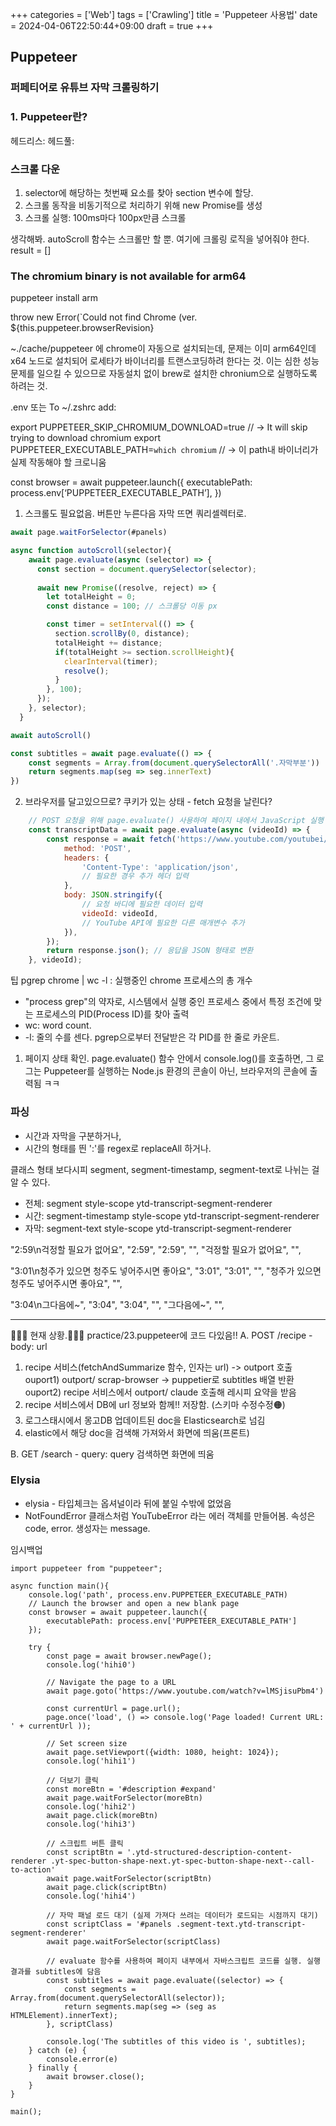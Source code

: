 +++
categories = ['Web']
tags = ['Crawling']
title = 'Puppeteer 사용법'
date = 2024-04-06T22:50:44+09:00
draft = true
+++
## Puppeteer



### 퍼페티어로 유튜브 자막 크롤링하기

### 1. Puppeteer란?
헤드리스:
헤드풀:

### 스크롤 다운
1. selector에 해당하는 첫번째 요소를 찾아 section 변수에 할당.
2. 스크롤 동작을 비동기적으로 처리하기 위해 new Promise를 생성
3. 스크롤 실행: 100ms마다 100px만큼 스크롤

생각해봐.
autoScroll 함수는 스크롤만 할 뿐.
여기에 크롤링 로직을 넣어줘야 한다.
result = []

### The chromium binary is not available for arm64
puppeteer install arm


throw new Error(`Could not find Chrome (ver. ${this.puppeteer.browserRevision}

~./cache/puppeteer 에 chrome이 자동으로 설치되는데,
문제는 이미 arm64인데 x64 노드로 설치되어 로세타가 바이너리를 트랜스코딩하려 한다는 것.
이는 심한 성능문제를 일으킬 수 있으므로
자동설치 없이 brew로 설치한 chronium으로 실행하도록 하려는 것.

.env 또는 
To ~/.zshrc add:

export PUPPETEER_SKIP_CHROMIUM_DOWNLOAD=true
// -> It will skip trying to download chromium
export PUPPETEER_EXECUTABLE_PATH=`which chromium`
// -> 이 path내 바이너리가 실제 작동해야 할 크로니움


const browser = await puppeteer.launch({
    executablePath: process.env[‘PUPPETEER_EXECUTABLE_PATH’],
})


1. 스크롤도 필요없음. 버튼만 누른다음 자막 뜨면 쿼리셀렉터로.
``` javascript
await page.waitForSelector(#panels)

async function autoScroll(selector){
    await page.evaluate(async (selector) => {
      const section = document.querySelector(selector);
      
	  await new Promise((resolve, reject) => {
        let totalHeight = 0;
        const distance = 100; // 스크롤당 이동 px

        const timer = setInterval(() => {
          section.scrollBy(0, distance);
          totalHeight += distance;
          if(totalHeight >= section.scrollHeight){
            clearInterval(timer);
            resolve();
          }
        }, 100);
      });
    }, selector);
  }

await autoScroll()

const subtitles = await page.evaluate(() => {
	const segments = Array.from(document.querySelectorAll('.자막부분'))
	return segments.map(seg => seg.innerText)
})
```

2. 브라우저를 달고있으므로? 쿠키가 있는 상태 - fetch 요청을 날린다?
```javascript
    // POST 요청을 위해 page.evaluate() 사용하여 페이지 내에서 JavaScript 실행
    const transcriptData = await page.evaluate(async (videoId) => {
        const response = await fetch('https://www.youtube.com/youtubei/v1/get_transcript?prettyPrint=false', {
            method: 'POST',
            headers: {
                'Content-Type': 'application/json',
                // 필요한 경우 추가 헤더 입력
            },
            body: JSON.stringify({
                // 요청 바디에 필요한 데이터 입력
                videoId: videoId,
                // YouTube API에 필요한 다른 매개변수 추가
            }),
        });
        return response.json(); // 응답을 JSON 형태로 변환
    }, videoId);
```




팁
pgrep chrome | wc -l : 실행중인 chrome 프로세스의 총 개수
- "process grep"의 약자로, 시스템에서 실행 중인 프로세스 중에서 특정 조건에 맞는 프로세스의 PID(Process ID)를 찾아 출력
- wc: word count. 
- -l: 줄의 수를 센다. pgrep으로부터 전달받은 각 PID를 한 줄로 카운트.


1. 페이지 상태 확인.
page.evaluate() 함수 안에서 console.log()를 호출하면, 그 로그는 Puppeteer를 실행하는 Node.js 환경의 콘솔이 아닌, 브라우저의 콘솔에 출력됨 ㅋㅋ

### 파싱
- 시간과 자막을 구분하거나,
- 시간의 형태를 띈 ':'를 regex로 replaceAll 하거나. 

클래스 형태
보다시피 segment, segment-timestamp, segment-text로 나뉘는 걸 알 수 있다. 
- 전체: segment style-scope ytd-transcript-segment-renderer
- 시간: segment-timestamp style-scope ytd-transcript-segment-renderer
- 자막: segment-text style-scope ytd-transcript-segment-renderer

"2:59\n걱정할 필요가 없어요",
  "2:59", "2:59", "", "걱정할 필요가 없어요", "",  

"3:01\n청주가 있으면 청주도 넣어주시면 좋아요",
  "3:01", "3:01", "", "청주가 있으면 청주도 넣어주시면 좋아요", "",  

"3:04\n그다음에~",
  "3:04", "3:04", "", "그다음에~", "",  

---
👗👗👗 현재 상황.👗👗👗 practice/23.puppeteer에 코드 다있음!!
A. POST /recipe - body: url
1. recipe 서비스(fetchAndSummarize 함수, 인자는 url) -> outport 호출
ouport1) outport/ scrap-browser -> puppetier로 subtitles 배열 반환
ouport2) recipe 서비스에서 outport/ claude 호출해 레시피 요약을 받음
2. recipe 서비스에서 DB에 url 정보와 함께!! 저장함. (스키마 수정수정🟠)
3. 로그스태시에서 몽고DB 업데이트된 doc을 Elasticsearch로 넘김
4. elastic에서 해당 doc을 검색해 가져와서 화면에 띄움(프론트)

B. GET /search - query: query
검색하면 화면에 띄움


### Elysia
- elysia - 타입체크는 옵셔널이라 뒤에 붙일 수밖에 없었음
- NotFoundError 클래스처럼 YouTubeError 라는 에러 객체를 만들어봄. 속성은 code, error. 생성자는 message.


임시백업
```
import puppeteer from "puppeteer";

async function main(){
	console.log('path', process.env.PUPPETEER_EXECUTABLE_PATH)
	// Launch the browser and open a new blank page
	const browser = await puppeteer.launch({
		executablePath: process.env['PUPPETEER_EXECUTABLE_PATH']
	});

	try {
		const page = await browser.newPage();
		console.log('hihi0')
	
		// Navigate the page to a URL
		await page.goto('https://www.youtube.com/watch?v=lMSjisuPbm4')

		const currentUrl = page.url();
		page.once('load', () => console.log('Page loaded! Current URL: ' + currentUrl ));

		// Set screen size
		await page.setViewport({width: 1080, height: 1024});
		console.log('hihi1')
	
		// 더보기 클릭
		const moreBtn = '#description #expand'
		await page.waitForSelector(moreBtn)
		console.log('hihi2')
		await page.click(moreBtn)
		console.log('hihi3')
	
		// 스크립트 버튼 클릭
		const scriptBtn = '.ytd-structured-description-content-renderer .yt-spec-button-shape-next.yt-spec-button-shape-next--call-to-action'
		await page.waitForSelector(scriptBtn)
		await page.click(scriptBtn)
		console.log('hihi4')
	
		// 자막 패널 로드 대기 (실제 가져다 쓰려는 데이터가 로드되는 시점까지 대기)
		const scriptClass = '#panels .segment-text.ytd-transcript-segment-renderer'
		await page.waitForSelector(scriptClass)
	
		// evaluate 함수를 사용하여 페이지 내부에서 자바스크립트 코드를 실행. 실행 결과를 subtitles에 담음
		const subtitles = await page.evaluate((selector) => {
			const segments = Array.from(document.querySelectorAll(selector));
			return segments.map(seg => (seg as HTMLElement).innerText);
		}, scriptClass)

		console.log('The subtitles of this video is ', subtitles);
	} catch (e) {
		console.error(e)
	} finally {
		await browser.close();
	}
}

main();

```